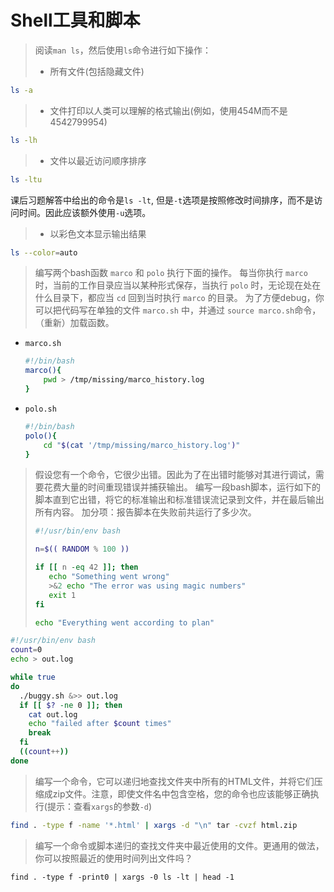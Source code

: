 # Shell工具和脚本
> 阅读`man ls`，然后使用`ls`命令进行如下操作：
> - 所有文件(包括隐藏文件)

```bash
ls -a
```

> - 文件打印以人类可以理解的格式输出(例如，使用454M而不是4542799954)

```bash
ls -lh
```

> - 文件以最近访问顺序排序

```bash
ls -ltu
```
课后习题解答中给出的命令是`ls -lt`, 但是`-t`选项是按照修改时间排序，而不是访问时间。因此应该额外使用`-u`选项。
> - 以彩色文本显示输出结果

```bash
ls --color=auto
```

> 编写两个bash函数 `marco` 和 `polo` 执行下面的操作。 每当你执行 `marco` 时，当前的工作目录应当以某种形式保存，当执行 `polo` 时，无论现在处在什么目录下，都应当 `cd` 回到当时执行 `marco` 的目录。 为了方便debug，你可以把代码写在单独的文件 `marco.sh` 中，并通过 `source marco.sh`命令，（重新）加载函数。

- `marco.sh`
    ```bash
    #!/bin/bash
    marco(){
        pwd > /tmp/missing/marco_history.log
    }
    ```

- `polo.sh`
    ```bash
    #!/bin/bash
    polo(){
        cd "$(cat '/tmp/missing/marco_history.log')"
    }
    ```

> 假设您有一个命令，它很少出错。因此为了在出错时能够对其进行调试，需要花费大量的时间重现错误并捕获输出。 编写一段bash脚本，运行如下的脚本直到它出错，将它的标准输出和标准错误流记录到文件，并在最后输出所有内容。 加分项：报告脚本在失败前共运行了多少次。
> ```bash
> #!/usr/bin/env bash
>
> n=$(( RANDOM % 100 ))
>
> if [[ n -eq 42 ]]; then
>    echo "Something went wrong"
>    >&2 echo "The error was using magic numbers"
>    exit 1
> fi
>
> echo "Everything went according to plan"
>```

```bash
#!/usr/bin/env bash
count=0
echo > out.log

while true
do
  ./buggy.sh &>> out.log
  if [[ $? -ne 0 ]]; then
	cat out.log
	echo "failed after $count times"
	break
  fi
  ((count++))
done
```

> 编写一个命令，它可以递归地查找文件夹中所有的HTML文件，并将它们压缩成zip文件。注意，即使文件名中包含空格，您的命令也应该能够正确执行(提示：查看`xargs`的参数`-d`)

```bash
find . -type f -name '*.html' | xargs -d "\n" tar -cvzf html.zip
```

> 编写一个命令或脚本递归的查找文件夹中最近使用的文件。更通用的做法，你可以按照最近的使用时间列出文件吗？

`find . -type f -print0 | xargs -0 ls -lt | head -1`